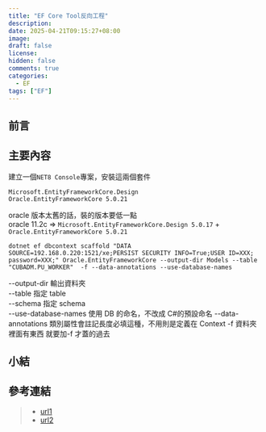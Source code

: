 ```yaml
---
title: "EF Core Tool反向工程"
description:
date: 2025-04-21T09:15:27+08:00
image:
draft: false
license:
hidden: false
comments: true
categories:
  - EF
tags: ["EF"]
---
```


## 前言

## 主要內容

建立一個`NET8 Console`專案，安裝這兩個套件

```
Microsoft.EntityFrameworkCore.Design
Oracle.EntityFrameworkCore 5.0.21
```

oracle 版本太舊的話，裝的版本要低一點  
oracle 11.2c => `Microsoft.EntityFrameworkCore.Design 5.0.17` + `Oracle.EntityFrameworkCore 5.0.21`

```command
dotnet ef dbcontext scaffold "DATA SOURCE=192.168.0.220:1521/xe;PERSIST SECURITY INFO=True;USER ID=XXX; password=XXX;" Oracle.EntityFrameworkCore --output-dir Models --table "CUBADM.PU_WORKER"  -f --data-annotations --use-database-names
```

--output-dir 輸出資料夾  
--table 指定 table  
--schema 指定 schema  
--use-database-names 使用 DB 的命名，不改成 C#的預設命名
--data-annotations 類別屬性會註記長度必填這種，不用則是定義在 Context
-f 資料夾裡面有東西 就要加-f 才蓋的過去

## 小結

## 參考連結

> - [url1](https://)
> - [url2]()

